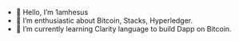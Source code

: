 - 👋 Hello, I’m 1amhesus
- 👀 I’m enthusiastic about Bitcoin, Stacks, Hyperledger.
- 🌱 I’m currently learning Clarity language to build Dapp on Bitcoin.

<!---
1amhesus/1amhesus is a ✨ special ✨ repository because its `README.md` (this file) appears on your GitHub profile.
You can click the Preview link to take a look at your changes.
--->
